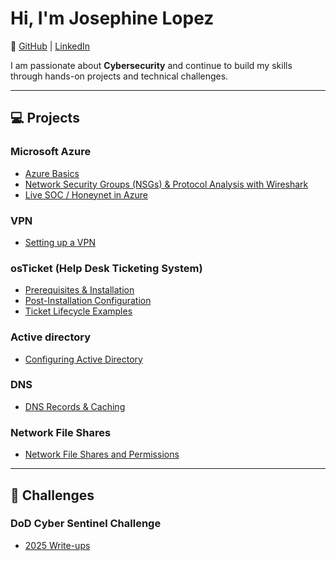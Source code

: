 # Hi, I'm Josephine Lopez  
🔗 [GitHub](https://github.com/Jlope677) | [LinkedIn](https://www.linkedin.com/in/josephine-lopez-ab537662/)  

I am passionate about **Cybersecurity** and continue to build my skills through hands-on projects and technical challenges.  

---

## 💻 Projects  

### Microsoft Azure  
- [Azure Basics](https://github.com/Jlope677/azure-basics)  
- [Network Security Groups (NSGs) & Protocol Analysis with Wireshark](https://github.com/Jlope677/azure-networking-lab)  
- [Live SOC / Honeynet in Azure](https://github.com/Jlope677/Azure-Honeynet-SOC-Project)  

### VPN  
- [Setting up a VPN](https://github.com/Jlope677/setting-up-a-VPN)  

### osTicket (Help Desk Ticketing System)  
- [Prerequisites & Installation](https://github.com/Jlope677/osTicket-Setup)  
- [Post-Installation Configuration](https://github.com/Jlope677/osTicket-Post-Installation-Setup)  
- [Ticket Lifecycle Examples](https://github.com/Jlope677/osTicket-Ticket-lifecycle-examples)

### Active directory
- [Configuring Active Directory](https://github.com/Jlope677/Active-Directory/blob/main/ActiveDirectory-Lab-Project-README.md)
### DNS
- [DNS Records & Caching  ](https://github.com/Jlope677/DNS/blob/main/DNS-Lab-README.md)

### Network File Shares
- [Network File Shares and Permissions ](https://github.com/Jlope677/Network-File-Shares-and-Permissions-/blob/main/File_Share_Permissions_Lab_README.md)

---

## 🚩 Challenges  

### DoD Cyber Sentinel Challenge  
- [2025 Write-ups](https://github.com/Jlope677/osTicket-Ticket-lifecycle-examples)  
